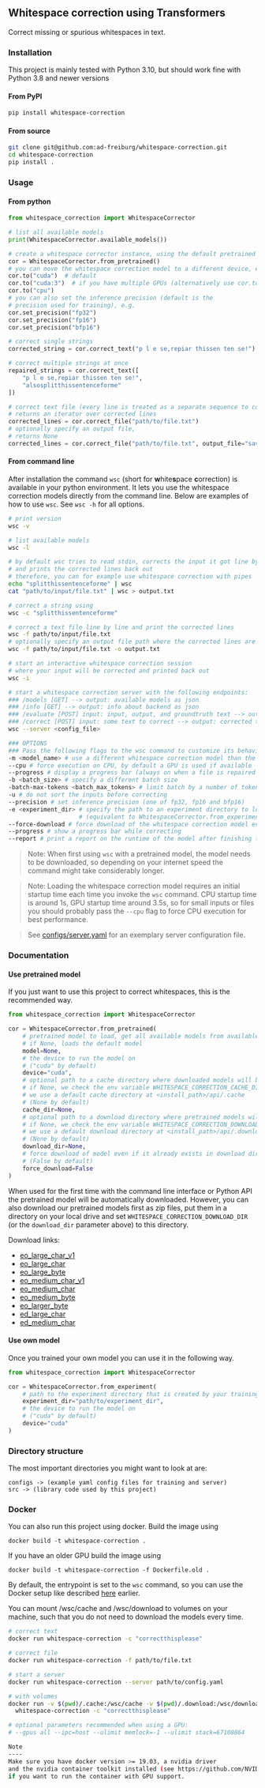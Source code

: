 ## Whitespace correction using Transformers

Correct missing or spurious whitespaces in text.

### Installation

This project is mainly tested with Python 3.10, but should work fine with Python 3.8 and newer versions

#### From PyPI

```bash
pip install whitespace-correction
```

#### From source

```bash
git clone git@github.com:ad-freiburg/whitespace-correction.git
cd whitespace-correction
pip install .

```

### Usage

#### From python

```python
from whitespace_correction import WhitespaceCorrector

# list all available models
print(WhitespaceCorrector.available_models())

# create a whitespace corrector instance, using the default pretrained model
cor = WhitespaceCorrector.from_pretrained()
# you can move the whitespace correction model to a different device, e.g.
cor.to("cuda")  # default
cor.to("cuda:3")  # if you have multiple GPUs (alternatively use cor.to(3))
cor.to("cpu")
# you can also set the inference precision (default is the 
# precision used for training), e.g.
cor.set_precision("fp32")
cor.set_precision("fp16")
cor.set_precision("bfp16")

# correct single strings
corrected_string = cor.correct_text("p l e se,repiar thissen ten se!")

# correct multiple strings at once
repaired_strings = cor.correct_text([
    "p l e se,repiar thissen ten se!",
    "alsosplitthissentenceforme"
])

# correct text file (every line is treated as a separate sequence to correct),
# returns an iterator over corrected lines
corrected_lines = cor.correct_file("path/to/file.txt")
# optionally specify an output file,
# returns None
corrected_lines = cor.correct_file("path/to/file.txt", output_file="save/output/here.txt")
```

#### From command line

After installation the command `wsc` (short for **w**hite**s**pace **c**orrection) is available in your python environment. 
It lets you use the whitespace correction models directly from the command line.
Below are examples of how to use `wsc`. See `wsc -h` for all options.

```bash
# print version
wsc -v

# list available models
wsc -l

# by default wsc tries to read stdin, corrects the input it got line by line 
# and prints the corrected lines back out
# therefore, you can for example use whitespace correction with pipes
echo "splitthissentenceforme" | wsc
cat "path/to/input/file.txt" | wsc > output.txt

# correct a string using
wsc -c "splitthissentenceforme"

# correct a text file line by line and print the corrected lines
wsc -f path/to/input/file.txt
# optionally specify an output file path where the corrected lines are saved
wsc -f path/to/input/file.txt -o output.txt

# start an interactive whitespace correction session
# where your input will be corrected and printed back out
wsc -i

# start a whitespace correction server with the following endpoints:
### /models [GET] --> output: available models as json 
### /info [GET] --> output: info about backend as json
### /evaluate [POST] input: input, output, and groundtruth text --> output: evaluation metrics as json
### /correct [POST] input: some text to correct --> output: corrected text and runtime information as json
wsc --server <config_file>

### OPTIONS
### Pass the following flags to the wsc command to customize its behaviour
-m <model_name> # use a different whitespace correction model than the default one 
--cpu # force execution on CPU, by default a GPU is used if available
--progress # display a progress bar (always on when a file is repaired using -f)
-b <batch_size> # specify a different batch size
-batch-max-tokens <batch_max_tokens> # limit batch by a number of tokens and not by number of samples
-u # do not sort the inputs before correcting
--precision # set inference precision (one of fp32, fp16 and bfp16)
-e <experiment_dir> # specify the path to an experiment directory to load the model from 
                    # (equivalent to WhitespaceCorrector.from_experiment(experiment_dir) in python API)
--force-download # force download of the whitespace correction model even if it was already downloaded
--progress # show a progress bar while correcting
--report # print a report on the runtime of the model after finishing the correction
```

> Note: When first using `wsc` with a pretrained model, the model needs to be downloaded, so depending on
> your internet speed the command might take considerably longer.

> Note: Loading the whitespace correction model requires an initial startup time each time you
> invoke the `wsc` command. CPU startup time is around 1s, GPU startup time around 3.5s, so for small
> inputs or files you should probably pass the `--cpu` flag to force CPU execution for best performance.

> See [configs/server.yaml](configs/server.yaml) for an exemplary server configuration file.

### Documentation

#### Use pretrained model

If you just want to use this project to correct whitespaces, this is the recommended way.

```python
from whitespace_correction import WhitespaceCorrector

cor = WhitespaceCorrector.from_pretrained(
    # pretrained model to load, get all available models from available_models(),
    # if None, loads the default model
    model=None,
    # the device to run the model on
    # ("cuda" by default)
    device="cuda",
    # optional path to a cache directory where downloaded models will be extracted to,
    # if None, we check the env variable WHITESPACE_CORRECTION_CACHE_DIR, if it is not set 
    # we use a default cache directory at <install_path>/api/.cache 
    # (None by default)
    cache_dir=None,
    # optional path to a download directory where pretrained models will be downloaded to,
    # if None, we check the env variable WHITESPACE_CORRECTION_DOWNLOAD_DIR, if it is not set 
    # we use a default download directory at <install_path>/api/.download
    # (None by default)
    download_dir=None,
    # force download of model even if it already exists in download dir
    # (False by default)
    force_download=False
)
```

When used for the first time with the command line interface or Python API the pretrained model will be automatically downloaded. 
However, you can also download our pretrained models first as zip files, put them in a directory on your local drive 
and set `WHITESPACE_CORRECTION_DOWNLOAD_DIR` (or the `download_dir` parameter above) to this directory.

Download links:
- [eo_large_char_v1](https://ad-publications.informatik.uni-freiburg.de/ACL_whitespace_correction_transformer_BHW_2023.materials/eo_large_char_v1.zip)
- [eo_large_char](https://ad-publications.informatik.uni-freiburg.de/ACL_whitespace_correction_transformer_BHW_2023.materials/eo_large_char_v2.zip)
- [eo_large_byte](https://ad-publications.informatik.uni-freiburg.de/ACL_whitespace_correction_transformer_BHW_2023.materials/eo_large_byte_v2.zip)
- [eo_medium_char_v1](https://ad-publications.informatik.uni-freiburg.de/ACL_whitespace_correction_transformer_BHW_2023.materials/eo_medium_char_v1.zip)
- [eo_medium_char](https://ad-publications.informatik.uni-freiburg.de/ACL_whitespace_correction_transformer_BHW_2023.materials/eo_medium_char_v2.zip)
- [eo_medium_byte](https://ad-publications.informatik.uni-freiburg.de/ACL_whitespace_correction_transformer_BHW_2023.materials/eo_medium_byte_v2.zip)
- [eo_larger_byte](https://ad-publications.informatik.uni-freiburg.de/ACL_whitespace_correction_transformer_BHW_2023.materials/eo_huge_byte_v2.zip)
- [ed_large_char](https://ad-publications.informatik.uni-freiburg.de/ACL_whitespace_correction_transformer_BHW_2023.materials/ed_large_v1.zip)
- [ed_medium_char](https://ad-publications.informatik.uni-freiburg.de/ACL_whitespace_correction_transformer_BHW_2023.materials/ed_medium_v1.zip)

#### Use own model

Once you trained your own model you can use it in the following way.

```python
from whitespace_correction import WhitespaceCorrector

cor = WhitespaceCorrector.from_experiment(
    # path to the experiment directory that is created by your training run
    experiment_dir="path/to/experiment_dir",
    # the device to run the model on
    # ("cuda" by default)
    device="cuda"
)
```

### Directory structure

The most important directories you might want to look at are:

```
configs -> (example yaml config files for training and server)
src -> (library code used by this project)
```

### Docker

You can also run this project using docker. Build the image using

`docker build -t whitespace-correction .`

If you have an older GPU build the image using

`docker build -t whitespace-correction -f Dockerfile.old .`

By default, the entrypoint is set to the `wsc` command, 
so you can use the Docker setup like described [here](#from-command-line) earlier.

You can mount /wsc/cache and /wsc/download to volumes on your machine, such that
you do not need to download the models every time.

```bash
# correct text
docker run whitespace-correction -c "correctthisplease"

# correct file
docker run whitespace-correction -f path/to/file.txt

# start a server
docker run whitespace-correction --server path/to/config.yaml

# with volumes
docker run -v $(pwd)/.cache:/wsc/cache -v $(pwd)/.download:/wsc/download \
  whitespace-correction -c "correctthisplease"

# optional parameters recommended when using a GPU:
# --gpus all --ipc=host --ulimit memlock=-1 --ulimit stack=67108864

Note
----
Make sure you have docker version >= 19.03, a nvidia driver
and the nvidia container toolkit installed (see https://github.com/NVIDIA/nvidia-docker)
if you want to run the container with GPU support.
```
